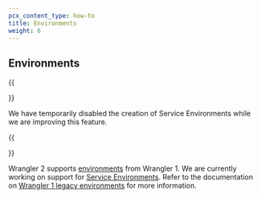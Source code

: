 ```yaml
---
pcx_content_type: how-to
title: Environments
weight: 6
---
```


## Environments

{{<Aside type="note">}}

We have temporarily disabled the creation of Service Environments while we are improving this feature.

{{</Aside>}}

Wrangler 2 supports [environments](/workers/platform/environments/) from Wrangler 1. We are currently working on support for [Service Environments](/workers/learning/using-services/). Refer to the documentation on [Wrangler 1 legacy environments](/workers/platform/environments/) for more information.
